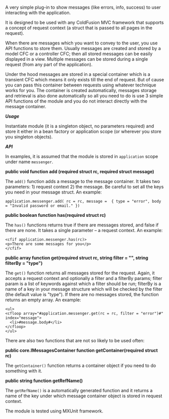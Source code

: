A very simple plug-in to show messages (like errors, info, success) to user interacting with the application.

It is designed to be used with any ColdFusion MVC framework that supports a concept of request context (a struct that is passed to all pages in the request). 

When there are messages which you want to convey to the user, you use API functions to store them. Usually messages are created and stored by a model CFC or a controller CFC; then all stored messages can be easily displayed in a view. Multiple messages can be stored during a single request (from any part of the application). 

Under the hood messages are stored in a special container which is a transient CFC which means it only exists till the end of request. But of cause you can pass this container between requests using whatever technique works for you. The container is created automatically, messages storage and retrieval is also done automatically so all you need to do is use 3 simple API functions of the module and you do not interact directly with the message container.

***Usage***

Instantiate module (it is a singleton object, no parameters required) and store it either in a bean factory or application scope (or wherever you store you singleton objects).

***API***

In examples, it is assumed that the module is stored in `application` scope under name `messenger`.

**public void function add (required struct rc, required struct message)**

The `add()` function adds a message to the message container. It takes two parameters: 1) request context 2) the message. Be careful to set all the keys you need in your message struct. An example:

    application.messenger.add( rc = rc, message =  { type = "error", body = "Invalid password or email." })

**public boolean function has(required struct rc)**

The `has()` functions returns true if there are messages stored, and false if there are none. It takes a single parameter – a request context. An example:

    <cfif application.messenger.has(rc)>
    <p>There are some messages for you</p>
    </cfif>

**public array function get(required struct rc, string filter = "", string filterBy = "type")**

The `get()` function returns all messages stored for the request. Again, it accepts a request context and optionally a filter and a filterBy params; filter param is a list of keywords against which a filter should be run; filterBy is a name of a key in your message structure which will be checked by the filter (the default value is "type"). If there are no messages stored, the function returns an empty array. An example:

    <ul>
    <cfloop array="#application.messenger.get(rc = rc, filter = "error")#" index="message">
      <li>#message.body#</li>
    </cfloop>
    </ul>

There are also two functions that are not so likely to be used often:

**public core.IMessagesContainer function getContainer(required struct rc)**

The `getContainer()` function returns a container object if you need to do something with it.

**public string function getRefName()**

The `getRefName()` is a automatically generated function and it returns a name of the key under which message container object is stored in request context. 

The module is tested using MXUnit framework.